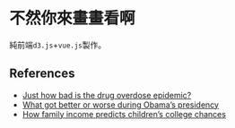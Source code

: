 # 不然你來畫畫看啊

純前端`d3.js`+`vue.js`製作。

## References

- [Just how bad is the drug overdose epidemic?](https://www.nytimes.com/interactive/2017/04/14/upshot/drug-overdose-epidemic-you-draw-it.html)
- [What got better or worse during Obama’s presidency](https://www.nytimes.com/interactive/2017/01/15/us/politics/you-draw-obama-legacy.html)
- [How family income predicts children’s college chances](https://www.nytimes.com/interactive/2015/05/28/upshot/you-draw-it-how-family-income-affects-childrens-college-chances.html)
